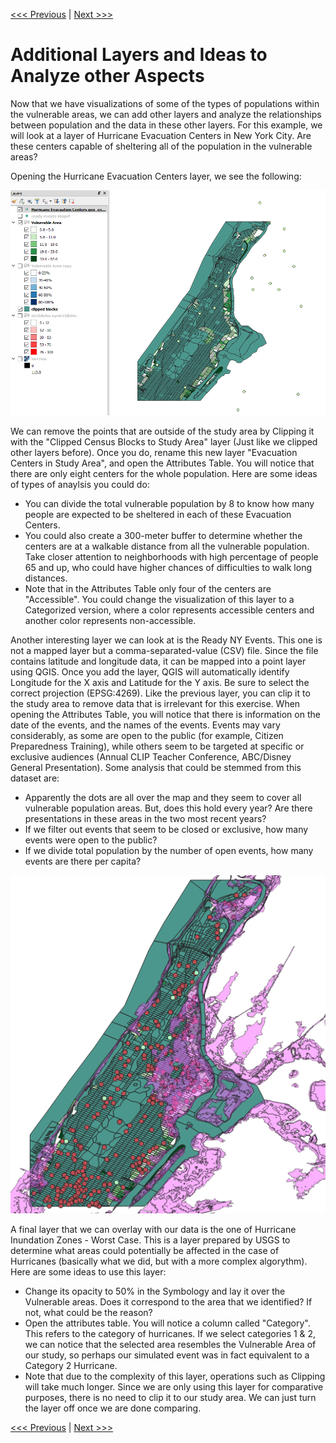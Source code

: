 [<<< Previous](17viz.md)  | [Next >>>](19layout.md)  

# Additional Layers and Ideas to Analyze other Aspects

Now that we have visualizations of some of the types of populations within the vulnerable areas, we can add other layers and analyze the relationships between population and the data in these other layers. For this example, we will look at a layer of Hurricane Evacuation Centers in New York City. Are these centers capable of sheltering all of the population in the vulnerable areas?

Opening the Hurricane Evacuation Centers layer, we see the following:

![Opening the Layer of Hurricane Evacuation Centers](images/evac.png)

We can remove the points that are outside of the study area by Clipping it with the "Clipped Census Blocks to Study Area" layer (Just like we clipped other layers before). Once you do, rename this new layer "Evacuation Centers in Study Area", and open the Attributes Table. You will notice that there are only eight centers for the whole population. Here are some ideas of types of anaylsis you could do:

- You can divide the total vulnerable population by 8 to know how many people are expected to be sheltered in each of these Evacuation Centers. 
- You could also create a 300-meter buffer to determine whether the centers are at a walkable distance from all the vulnerable population. Take closer attention to neighborhoods with high percentage of people 65 and up, who could have higher chances of difficulties to walk long distances. 
- Note that in the Attributes Table only four of the centers are "Accessible". You could change the visualization of this layer to a Categorized version, where a color represents accessible centers and another color represents non-accessible.

Another interesting layer we can look at is the Ready NY Events. This one is not a mapped layer but a comma-separated-value (CSV) file. Since the file contains latitude and longitude data, it can be mapped into a point layer using QGIS. Once you add the layer, QGIS will automatically identify Longitude for the X axis and Latitude for the Y axis. Be sure to select the correct projection (EPSG:4269). Like the previous layer, you can clip it to the study area to remove data that is irrelevant for this exercise. When opening the Attributes Table, you will notice that there is information on the date of the events, and the names of the events. Events may vary considerably, as some are open to the public (for example, Citizen Preparedness Training), while others seem to be targeted at specific or exclusive audiences (Annual CLIP Teacher Conference, ABC/Disney General Presentation). Some analysis that could be stemmed from this dataset are:

- Apparently the dots are all over the map and they seem to cover all vulnerable population areas. But, does this hold every year? Are there presentations in these areas in the two most recent years?
- If we filter out events that seem to be closed or exclusive, how many events were open to the public?
- If we divide total population by the number of open events, how many events are there per capita?

![Overlay of Hurricane Inundation Zones - Worst Case over our Layer](images/overlay.png)

A final layer that we can overlay with our data is the one of Hurricane Inundation Zones - Worst Case. This is a layer prepared by USGS to determine what areas could potentially be affected in the case of Hurricanes (basically what we did, but with a more complex algorythm). Here are some ideas to use this layer:

- Change its opacity to 50% in the Symbology and lay it over the Vulnerable areas. Does it correspond to the area that we identified? If not, what could be the reason?
- Open the attributes table. You will notice a column called "Category". This refers to the category of hurricanes. If we select categories 1 & 2, we can notice that the selected area resembles the Vulnerable Area of our study, so perhaps our simulated event was in fact equivalent to a Category 2 Hurricane.
- Note that due to the complexity of this layer, operations such as Clipping will take much longer. Since we are only using this layer for comparative purposes, there is no need to clip it to our study area. We can just turn the layer off once we are done comparing.

[<<< Previous](17viz.md)  | [Next >>>](19layout.md)  
